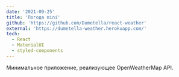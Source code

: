 ```yaml
---
date: '2021-09-25'
title: 'Погода mini'
github: 'https://github.com/Dumetella/react-weather'
external: 'https://dumetella-weather.herokuapp.com/'
tech:
  - React
  - MaterialUI
  - styled-components
---
```


Минимальное приложение, реализующее OpenWeatherMap API.